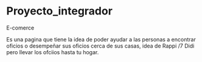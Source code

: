 # Proyecto_integrador
E-comerce

Es una pagina que tiene la idea de poder ayudar a las personas a encontrar oficios o desempeñar sus oficios cerca de sus casas, idea de Rappi /7 Didi pero llevar los ofciios hasta tu hogar. 
